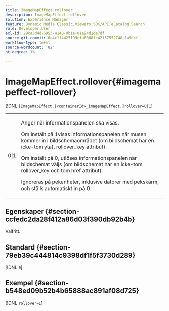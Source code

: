 ```yaml
---
title: ImageMapEffect.rollover
description: ImageMapEffect.rollover
solution: Experience Manager
feature: Dynamic Media Classic,Viewers,SDK/API,eCatalog Search
role: Developer,User
exl-id: 29ca3d4d-6953-4148-9b1e-01e94d1da7df
source-git-commit: 6a4c1f4425199cfa6088fc42137552748c1a9dcf
workflow-type: tm+mt
source-wordcount: '82'
ht-degree: 1%

---
```


# ImageMapEffect.rollover{#imagemapeffect-rollover}

[!DNL `[ImageMapEffect.|<containerId>_imageMapEffect.]rollover=0|1`]

<table id="table_2671D63442B54F659C32C4A3CC61DD7C"> 
 <tbody> 
  <tr> 
   <td colname="col1"> <p><span class="codeph"> 0|1</span> </p> </td> 
   <td colname="col2"> <p>Anger när informationspanelen ska visas. </p> <p>Om inställt på <span class="codeph"> 1</span>visas informationspanelen när musen kommer in i bildschemaområdet (om bildschemat har en icke-tom yta), <span class="codeph"> rollover_key</span> attribut). </p> <p>Om inställt på <span class="codeph"> 0</span>, utlöses informationspanelen när bildschemat väljs (om bildschemat har en icke-tom <span class="codeph"> rollover_key</span> och tom <span class="codeph"> href</span> attribut). </p> <p> Ignoreras på pekenheter, inklusive datorer med pekskärm, och ställs automatiskt in på <span class="codeph"> 0</span>. </p> </td> 
  </tr> 
 </tbody> 
</table>

## Egenskaper {#section-ccfedc2da28f412a86d03f390db92b4b}

Valfritt.

## Standard {#section-79eb39c444814c9398df1f5f3730d289}

[!DNL `0`]

## Exempel {#section-b548ed09b52b4b65888ac891af08d725}

[!DNL `rollover=1`]
